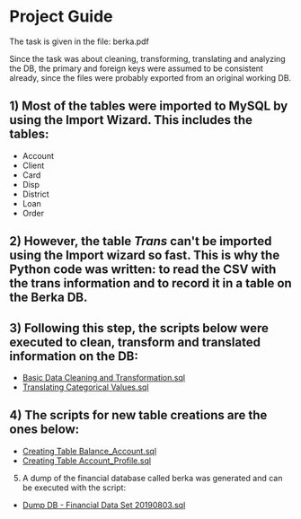 # Project Guide

The task is given in the file: berka.pdf

Since the task was about cleaning, transforming, translating and analyzing the DB, the primary and foreign keys were assumed to be consistent already, since the files were probably exported from an original working DB. 

## 1) Most of the tables were imported to MySQL by using the Import Wizard. This includes the tables:
- Account
- Client
- Card
- Disp
- District
- Loan
- Order

## 2) However, the table *Trans* can't be imported using the Import wizard so fast. This is why the Python code was written: to read the CSV with the trans information and to record it in a table on the Berka DB.

## 3) Following this step, the scripts below were executed to clean, transform and translated information on the DB:
- [Basic Data Cleaning and Transformation.sql](https://github.com/vmcarva/python/blob/master/Financial%20Data%20Set%20Project%20-%20SQL%20Cleaning%20and%20Transforming%20and%20Exploratory%20Data%20Analysis/Basic%20Data%20Cleaning%20and%20Transformation.sql)
- [Translating Categorical Values.sql](https://github.com/vmcarva/python/blob/master/Financial%20Data%20Set%20Project%20-%20SQL%20Cleaning%20and%20Transforming%20and%20Exploratory%20Data%20Analysis/Translating%20Categorical%20Values.sql)



## 4) The scripts for new table creations are the ones below:
- [Creating Table Balance_Account.sql](https://github.com/vmcarva/python/blob/master/Financial%20Data%20Set%20Project%20-%20SQL%20Cleaning%20and%20Transforming%20and%20Exploratory%20Data%20Analysis/Creating%20Table%20Balance_Account.sql)
- [Creating Table Account_Profile.sql](https://github.com/vmcarva/python/blob/master/Financial%20Data%20Set%20Project%20-%20SQL%20Cleaning%20and%20Transforming%20and%20Exploratory%20Data%20Analysis/Creating%20Table%20Account_Profile.sql)

5) A dump of the financial database called berka was generated and can be executed with the script:
- [Dump DB - Financial Data Set 20190803.sql](https://github.com/vmcarva/python/blob/master/Financial%20Data%20Set%20Project%20-%20SQL%20Cleaning%20and%20Transforming%20and%20Exploratory%20Data%20Analysis/Dump%20DB%20-%20Financial%20Data%20Set%2020190803.sql)
